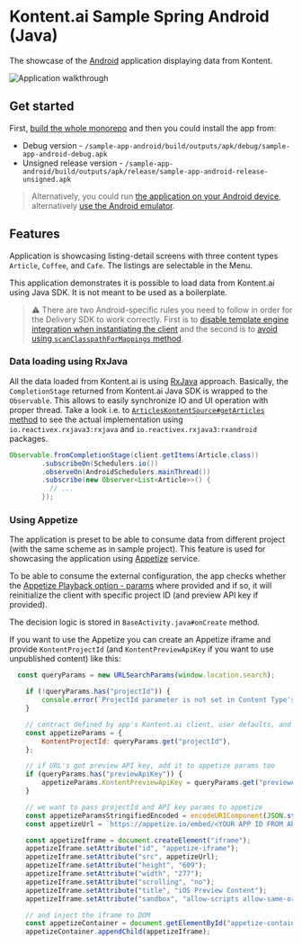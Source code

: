 # Kontent.ai Sample Spring Android (Java)

The showcase of the [Android](https://www.android.com/) application displaying data from Kontent.

![Application walkthrough](./android-app-showcase.gif)

## Get started

First, [build the whole monorepo](../README.md#Build-and-Test) and then you could install the app from:

* Debug version - `/sample-app-android/build/outputs/apk/debug/sample-app-android-debug.apk`
* Unsigned release version - `/sample-app-android/build/outputs/apk/release/sample-app-android-release-unsigned.apk`

> Alternatively, you could run [the application on your Android device](https://developer.android.com/studio/run), alternatively [use the Android emulator](https://developer.android.com/studio/run/emulator).

## Features

Application is showcasing listing-detail screens with three content types `Article`, `Coffee`, and `Cafe`. The listings are selectable in the Menu.

This application demonstrates it is possible to load data from Kontent.ai using Java SDK. It is not meant to be used as a boilerplate.

>⚠ There are two Android-specific rules you need to follow in order for the Delivery SDK to work correctly. First is to [disable template engine integration when instantiating the client](../kontent-delivery/README.md#1-initialize-the-delivery-client-for-android-development) and the second is to [avoid using `scanClasspathForMappings` method](../kontent-delivery/README.md#2-register-strongly-typed-models).

### Data loading using RxJava

All the data loaded from Kontent.ai is using [RxJava](https://github.com/ReactiveX/RxJava) approach. Basically, the `CompletionStage` returned from Kontent.ai Java SDK is wrapped to the `Observable`. This allows to easily synchronize IO and UI operation with proper thread. Take a look i.e. to [`ArticlesKontentSource#getArticles` method](src/main/java/kontent/ai/data/source/articles/ArticlesKontentSource.java#L40) to see the actual implementation using `io.reactivex.rxjava3:rxjava` and `io.reactivex.rxjava3:rxandroid` packages.

```java
Observable.fromCompletionStage(client.getItems(Article.class))
        .subscribeOn(Schedulers.io())
        .observeOn(AndroidSchedulers.mainThread())
        .subscribe(new Observer<List<Article>>() {
          // ...
        });
```

### Using Appetize

The application is preset to be able to consume data from different project (with the same scheme as in sample project). This feature is used for showcasing the application using [Appetize](https://appetize.io) service.

To be able to consume the external configuration, the app checks whether the [Appetize Playback option - params](https://docs.appetize.io/core-features/playback-options) where provided and if so, it will reinitialize the client with specific project ID (and preview API key if provided).

The decision logic is stored in `BaseActivity.java#onCreate` method.

If you want to use the Appetize you can create an Appetize iframe and provide `KontentProjectId` (and `KontentPreviewApiKey` if you want to use unpublished content) like this:

```js
  const queryParams = new URLSearchParams(window.location.search);

    if (!queryParams.has("projectId")) {
        console.error(`ProjectId parameter is not set in Content Type's preview URL`);
    }

    // contract defined by app's Kontent.ai client, user defaults, and Appetize's param API
    const appetizeParams = {
        KontentProjectId: queryParams.get("projectId"),
    };

    // if URL's got preview API key, add it to appetize params too
    if (queryParams.has("previewApiKey")) {
        appetizeParams.KontentPreviewApiKey = queryParams.get("previewApiKey")
    }

    // we want to pass projectId and API key params to appetize
    const appetizeParamsStringifiedEncoded = encodeURIComponent(JSON.stringify(appetizeParams));
    const appetizeUrl = `https://appetize.io/embed/<YOUR APP ID FROM APPETIZE>?device=pixel4&orientation=portrait&screenOnly=true&xdocMsg=true&params=${appetizeParamsStringifiedEncoded}`;

    const appetizeIframe = document.createElement("iframe");
    appetizeIframe.setAttribute("id", "appetize-iframe");
    appetizeIframe.setAttribute("src", appetizeUrl);
    appetizeIframe.setAttribute("height", "609");
    appetizeIframe.setAttribute("width", "277");
    appetizeIframe.setAttribute("scrolling", "no");
    appetizeIframe.setAttribute("title", "iOS Preview Content");
    appetizeIframe.setAttribute("sandbox", "allow-scripts allow-same-origin");

    // and inject the iframe to DOM
    const appetizeContainer = document.getElementById("appetize-container");
    appetizeContainer.appendChild(appetizeIframe);
```
